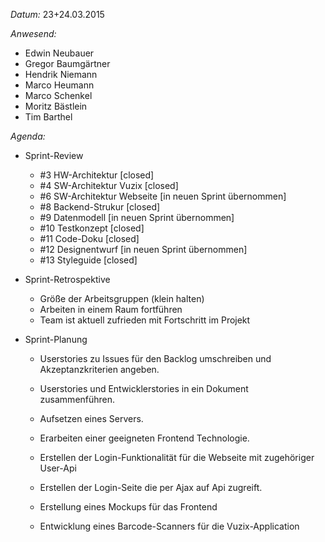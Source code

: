 _Datum:_ 
23+24.03.2015

_Anwesend:_
- Edwin Neubauer
- Gregor Baumgärtner
- Hendrik Niemann
- Marco Heumann
- Marco Schenkel
- Moritz Bästlein
- Tim Barthel

_Agenda:_
- Sprint-Review
	- #3 HW-Architektur [closed]
	- #4 SW-Architektur Vuzix [closed]
	- #6 SW-Architektur Webseite [in neuen Sprint übernommen]
	- #8 Backend-Strukur [closed]
	- #9 Datenmodell [in neuen Sprint übernommen]
	- #10 Testkonzept [closed]
	- #11 Code-Doku [closed]
	- #12 Designentwurf [in neuen Sprint übernommen]
	- #13 Styleguide [closed]
	
- Sprint-Retrospektive
	- Größe der Arbeitsgruppen (klein halten)
	- Arbeiten in einem Raum fortführen
	- Team ist aktuell zufrieden mit Fortschritt im Projekt
	
- Sprint-Planung
	- Userstories zu Issues für den Backlog umschreiben und Akzeptanzkriterien angeben.
	- Userstories und Entwicklerstories in ein Dokument zusammenführen.

	- Aufsetzen eines Servers.
	- Erarbeiten einer geeigneten Frontend Technologie.
	- Erstellen der Login-Funktionalität für die Webseite mit zugehöriger User-Api
	- Erstellen der Login-Seite die per Ajax auf Api zugreift.
	- Erstellung eines Mockups für das Frontend
	
	- Entwicklung eines Barcode-Scanners für die Vuzix-Application